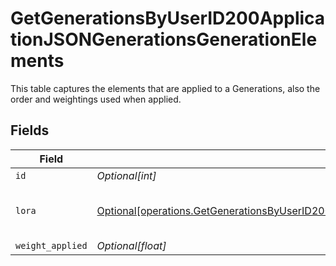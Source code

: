 # GetGenerationsByUserID200ApplicationJSONGenerationsGenerationElements

This table captures the elements that are applied to a Generations, also the order and weightings used when applied.


## Fields

| Field                                                                                                                                                                                                              | Type                                                                                                                                                                                                               | Required                                                                                                                                                                                                           | Description                                                                                                                                                                                                        |
| ------------------------------------------------------------------------------------------------------------------------------------------------------------------------------------------------------------------ | ------------------------------------------------------------------------------------------------------------------------------------------------------------------------------------------------------------------ | ------------------------------------------------------------------------------------------------------------------------------------------------------------------------------------------------------------------ | ------------------------------------------------------------------------------------------------------------------------------------------------------------------------------------------------------------------ |
| `id`                                                                                                                                                                                                               | *Optional[int]*                                                                                                                                                                                                    | :heavy_minus_sign:                                                                                                                                                                                                 | N/A                                                                                                                                                                                                                |
| `lora`                                                                                                                                                                                                             | [Optional[operations.GetGenerationsByUserID200ApplicationJSONGenerationsGenerationElementsElements]](undefined/models/operations/getgenerationsbyuserid200applicationjsongenerationsgenerationelementselements.md) | :heavy_minus_sign:                                                                                                                                                                                                 | Element used for the generation.                                                                                                                                                                                   |
| `weight_applied`                                                                                                                                                                                                   | *Optional[float]*                                                                                                                                                                                                  | :heavy_minus_sign:                                                                                                                                                                                                 | N/A                                                                                                                                                                                                                |